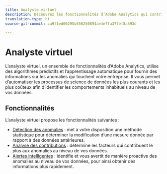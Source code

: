 ```yaml
---
title: Analyste virtuel
description: Découvrez les fonctionnalités d’Adobe Analytics qui contribuent à l’analyste virtuel.
translation-type: ht
source-git-commit: ca9f1ed00295b556250894ae4e7fa377ef8a593d

---
```



# Analyste virtuel

L’analyste virtuel, un ensemble de fonctionnalités d’Adobe Analytics, utilise des algorithmes prédictifs et l’apprentissage automatique pour fournir des informations sur les anomalies qui touchent votre entreprise. Il vous permet d’automatiser les processus de science de données les plus courants et les plus coûteux afin d’identifier les comportements inhabituels au niveau de vos données.

## Fonctionnalités

L’analyste virtuel propose les fonctionnalités suivantes :

* [Détection des anomalies](virtual-analyst/c-anomaly-detection/anomaly-detection.md) : met à votre disposition une méthode statistique pour déterminer la modification d’une mesure donnée par rapport à des données antérieures.
* [ Analyse des contributions](virtual-analyst/contribution-analysis/run-contribution-analysis.md) : détermine les facteurs qui contribuent le plus aux anomalies au niveau de vos données.
* [ Alertes intelligentes](c-intelligent-alerts/intellligent-alerts.md) : identifie et vous avertit de manière proactive des anomalies au niveau de vos données, pour ainsi obtenir des informations plus rapidement.
